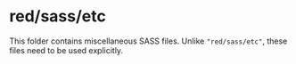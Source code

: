 # red/sass/etc

This folder contains miscellaneous SASS files. Unlike `"red/sass/etc"`, these files
need to be used explicitly.
